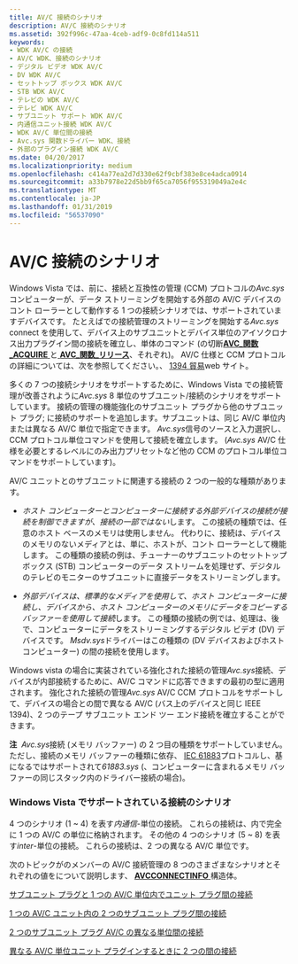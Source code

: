 ```yaml
---
title: AV/C 接続のシナリオ
description: AV/C 接続のシナリオ
ms.assetid: 392f996c-47aa-4ceb-adf9-0c8fd114a511
keywords:
- WDK AV/C の接続
- AV/C WDK、接続のシナリオ
- デジタル ビデオ WDK AV/C
- DV WDK AV/C
- セットトップ ボックス WDK AV/C
- STB WDK AV/C
- テレビの WDK AV/C
- テレビ WDK AV/C
- サブユニット サポート WDK AV/C
- 内通信ユニット接続 WDK AV/C
- WDK AV/C 単位間の接続
- Avc.sys 関数ドライバー WDK、接続
- 外部のプラグイン接続 WDK AV/C
ms.date: 04/20/2017
ms.localizationpriority: medium
ms.openlocfilehash: c414a77ea2d7d330e62f9cbf383e8ce4adca0914
ms.sourcegitcommit: a33b7978e22d5bb9f65ca7056f955319049a2e4c
ms.translationtype: MT
ms.contentlocale: ja-JP
ms.lasthandoff: 01/31/2019
ms.locfileid: "56537090"
---
```

# <a name="avc-connection-scenarios"></a>AV/C 接続のシナリオ





Windows Vista では、前に、接続と互換性の管理 (CCM) プロトコルの*Avc.sys*コンピューターが、データ ストリーミングを開始する外部の AV/C デバイスのコント ローラーとして動作する 1 つの接続シナリオでは、サポートされていますデバイスです。 たとえばでの接続管理のストリーミングを開始する*Avc.sys* connect を使用して、デバイス上のサブユニットとデバイス単位のアイソクロナス出力プラグイン間の接続を確立し、単体のコマンド (の切断[**AVC\_関数\_ACQUIRE** ](https://msdn.microsoft.com/library/windows/hardware/ff554148)と[ **AVC\_関数\_リリース**](https://msdn.microsoft.com/library/windows/hardware/ff554169)、それぞれ)。 AV/C 仕様と CCM プロトコルの詳細については、次を参照してください。、 [1394 貿易](https://go.microsoft.com/fwlink/p/?linkid=518448)web サイト。

多くの 7 つの接続シナリオをサポートするために、Windows Vista での接続管理が改善されように*Avc.sys* 8 単位のサブユニット/接続のシナリオをサポートしています。 接続の管理の機能強化のサブユニット プラグから他のサブユニット プラグ; に接続のサポートを追加します。サブユニットは、同じ AV/C 単位内または異なる AV/C 単位で指定できます。 *Avc.sys*信号のソースと入力選択し、CCM プロトコル単位コマンドを使用して接続を確立します。 (*Avc.sys* AV/C 仕様を必要とするレベルにのみ出力プリセットなど他の CCM のプロトコル単位コマンドをサポートしています)。

AV/C ユニットとのサブユニットに関連する接続の 2 つの一般的な種類があります。

-   *ホスト コンピューターとコンピューターに接続する外部デバイスの接続が接続を制御できますが、接続の一部ではない*します。 この接続の種類では、任意のホスト ベースのメモリは使用しません。 代わりに、接続は、デバイスのメモリのないメディアとは、単に、ホストが、コント ローラーとして機能します。 この種類の接続の例は、チューナーのサブユニットのセットトップ ボックス (STB) コンピューターのデータ ストリームを処理せず、デジタルのテレビのモニターのサブユニットに直接データをストリーミングします。

-   *外部デバイスは、標準的なメディアを使用して、ホスト コンピューターに接続し、デバイスから、ホスト コンピューターのメモリにデータをコピーするバッファーを使用して接続*します。 この種類の接続の例では、処理は、後で、コンピューターにデータをストリーミングするデジタル ビデオ (DV) デバイスです。 *Msdv.sys*ドライバーはこの種類の (DV デバイスおよびホスト コンピューター) の間の接続を使用します。

Windows vista の場合に実装されている強化された接続の管理*Avc.sys*接続、デバイスが内部接続するために、AV/C コマンドに応答できますの最初の型に適用されます。 強化された接続の管理*Avc.sys* AV/C CCM プロトコルをサポートして、デバイスの場合との間で異なる AV/C (バス上のデバイスと同じ IEEE 1394)、2 つのテープ サブユニット エンド ツー エンド接続を確立することができます。

**注**  *Avc.sys*接続 (メモリ バッファー) の 2 つ目の種類をサポートしていません。 ただし、接続のメモリ バッファーの種類に依存、 [IEC 61883](https://msdn.microsoft.com/library/windows/hardware/ff537188)プロトコルし、基になるではサポートされて*61883.sys* (、コンピューターに含まれるメモリ バッファーの同じスタック内のドライバー接続の場合)。

 

### <a name="supported-connection-scenarios-in-windows-vista"></a>Windows Vista でサポートされている接続のシナリオ

4 つのシナリオ (1 ~ 4) を表す*内通信*-単位の接続。 これらの接続は、内で完全に 1 つの AV/C の単位に格納されます。 その他の 4 つのシナリオ (5 ~ 8) を表す*inter*-単位の接続。 これらの接続は、2 つの異なる AV/C 単位です。

次のトピックがのメンバーの AV/C 接続管理の 8 つのさまざまなシナリオとそれぞれの値をについて説明します、 [ **AVCCONNECTINFO** ](https://msdn.microsoft.com/library/windows/hardware/ff554101)構造体。

[サブユニット プラグと 1 つの AV/C 単位内でユニット プラグ間の接続](connections-between-subunit-plugs-and-unit-plugs-within-one-av-c-unit.md)

[1 つの AV/C ユニット内の 2 つのサブユニット プラグ間の接続](connections-between-two-subunit-plugs-within-one-av-c-unit.md)

[2 つのサブユニット プラグ AV/C の異なる単位間の接続](connections-between-two-subunit-plugs-in-different-av-c-units.md)

[異なる AV/C 単位ユニット プラグインするときに 2 つの間の接続](connections-between-two-unit-plugs-in-different-av-c-units.md)

 

 




